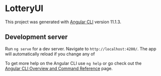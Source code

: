 # LotteryUI

This project was generated with [Angular CLI](https://github.com/angular/angular-cli) version 11.1.3.

## Development server

Run `ng serve` for a dev server. Navigate to `http://localhost:4200/`. The app will automatically reload if you change any of 



To get more help on the Angular CLI use `ng help` or go check out the [Angular CLI Overview and Command Reference](https://angular.io/cli) page.
